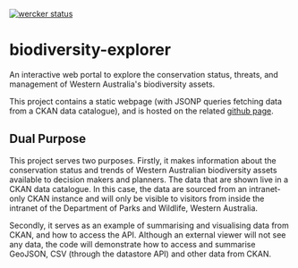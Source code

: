 [![wercker status](https://app.wercker.com/status/ee3688820dcb795b0c1e23902ac38eee/m "wercker status")](https://app.wercker.com/project/bykey/ee3688820dcb795b0c1e23902ac38eee)

# biodiversity-explorer
An interactive web portal to explore the conservation status, threats, and management of Western Australia's biodiversity assets.

This project contains a static webpage (with JSONP queries fetching data from a CKAN data catalogue), and is hosted on the related [github page](http://florianm.github.io/biodiversity-explorer/).

## Dual Purpose
This project serves two purposes. Firstly, it makes information about the conservation status and trends of Western Australian biodiversity assets available to decision makers and planners. The data that are shown live in a CKAN data catalogue. In this case, the data are sourced from an intranet-only CKAN instance and will only be visible to visitors from inside the intranet of the Department of Parks and Wildlife, Western Australia.

Secondly, it serves as an example of summarising and visualising data from CKAN, and how to access the API. Although an external viewer will not see any data, the code will demonstrate how to access and summarise GeoJSON, CSV (through the datastore API) and other data from CKAN.
